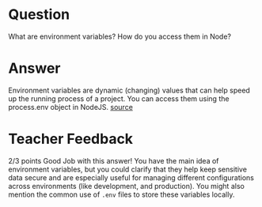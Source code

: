 # Question

What are environment variables? How do you access them in Node?

# Answer
Environment variables are dynamic (changing) values that can help speed up the running process of a project. You can access them using the process.env object in NodeJS.
[source](https://developer.vonage.com/en/blog/how-to-use-environment-variables-in-node-js)
# Teacher Feedback

2/3 points
Good Job with this answer! You have the main idea of environment variables, but you could clarify that they help keep sensitive data secure and are especially useful for managing different configurations across environments (like development, and production). You might also mention the common use of `.env` files to store these variables locally.
